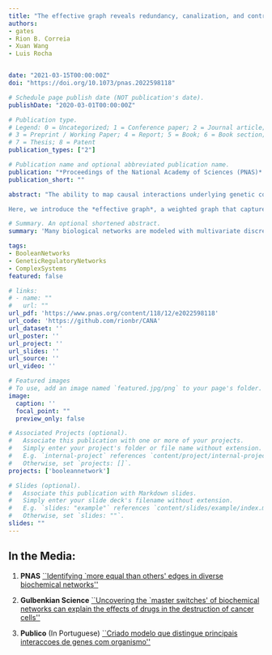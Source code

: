 ```yaml
---
title: "The effective graph reveals redundancy, canalization, and control pathways in biochemical regulation and signaling"
authors:
- gates
- Rion B. Correia
- Xuan Wang
- Luis Rocha


date: "2021-03-15T00:00:00Z"
doi: "https://doi.org/10.1073/pnas.2022598118"

# Schedule page publish date (NOT publication's date).
publishDate: "2020-03-01T00:00:00Z"

# Publication type.
# Legend: 0 = Uncategorized; 1 = Conference paper; 2 = Journal article;
# 3 = Preprint / Working Paper; 4 = Report; 5 = Book; 6 = Book section;
# 7 = Thesis; 8 = Patent
publication_types: ["2"]

# Publication name and optional abbreviated publication name.
publication: "*Proceedings of the National Academy of Sciences (PNAS)* **118** (12)"
publication_short: ""

abstract: "The ability to map causal interactions underlying genetic control and cellular signaling has led to increasingly accurate models of the complex biochemical networks that regulate cellular function.  These network models provide deep insights into the organization, dynamics, and function of biochemical systems, e.g. by revealing genetic control pathways involved in disease.  However, the traditional representation of biochemical networks as binary interaction graphs fails to accurately represent an important dynamical feature of these multivariate systems: some pathways propagate control signals much more effectively than do others.  Such heterogeneity of dynamical interactions reflects *canalization*---the system is robust to interventions in redundant pathways, but responsive to interventions in effective pathways.

Here, we introduce the *effective graph*, a weighted graph that captures the nonlinear logical redundancy present in biochemical network regulation, signaling, and control.  Using 78 experimentally-validated models derived from systems biology, we demonstrate that: (a) redundant pathways are prevalent in biological models of biochemical regulation, (b) the effective graph provides a statistical but precise characterization of multivariate dynamics in a causal graph form, and (c) the effective graph provides an accurate explanation of how perturbation and control signals, such as those induced by cancer drug therapies, propagate in biochemical pathways. Overall, our results indicate that the effective graph provides an enriched description of the structure and dynamics of networked multivariate causal interactions. We demonstrate that it improves explainability, prediction, and control of complex dynamical systems in general, and biochemical regulation in particular. "

# Summary. An optional shortened abstract.
summary: 'Many biological networks are modeled with multivariate discrete dynamical systems. Current theory suggests that the network of interactions captures salient features of system dynamics, but it misses a key aspect of these networks: some interactions are more important than others due to dynamical redundancy and nonlinearity. This unequivalence leads to a canalized dynamics that differs from constraints inferred from network structure alone. To capture the redundancy present in biochemical regulatory and signaling interactions, we present the effective graph, an experimentally validated mathematical framework that synthesizes both structure and dynamics in a weighted graph representation of discrete multivariate systems. Our results demonstrate the ubiquity of redundancy in biology and provide a tool to increase causal explainability and control of biochemical systems.'

tags:
- BooleanNetworks
- GeneticRegulatoryNetworks
- ComplexSystems
featured: false

# links:
# - name: ""
#   url: ""
url_pdf: 'https://www.pnas.org/content/118/12/e2022598118'
url_code: 'https://github.com/rionbr/CANA'
url_dataset: ''
url_poster: ''
url_project: ''
url_slides: ''
url_source: ''
url_video: ''

# Featured images
# To use, add an image named `featured.jpg/png` to your page's folder.
image:
  caption: ''
  focal_point: ""
  preview_only: false

# Associated Projects (optional).
#   Associate this publication with one or more of your projects.
#   Simply enter your project's folder or file name without extension.
#   E.g. `internal-project` references `content/project/internal-project/index.md`.
#   Otherwise, set `projects: []`.
projects: ['booleannetwork']

# Slides (optional).
#   Associate this publication with Markdown slides.
#   Simply enter your slide deck's filename without extension.
#   E.g. `slides: "example"` references `content/slides/example/index.md`.
#   Otherwise, set `slides: ""`.
slides: ""
---
```


In the Media:
--------
1. **PNAS** [``Identifying `more equal than others' edges in diverse biochemical networks''](https://www.pnas.org/content/118/16/e2103698118)

2. **Gulbenkian Science** [``Uncovering the `master switches' of biochemical networks can explain the effects of drugs in the destruction of cancer cells''](https://gulbenkian.pt/ciencia/news/uncovering-the-master-switches-of-biochemical-networks-can-explain-the-effects-of-drugs-in-the-destruction-of-cancer-cells/ )

3. **Publico** (In Portuguese) [``Criado modelo que distingue principais interaccoes de genes com organismo''](https://www.publico.pt/2021/03/16/ciencia/noticia/criado-modelo-distingue-principais-interacoes-genes-organismo-1954593 )
